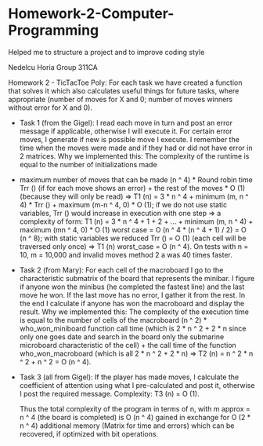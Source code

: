 # Homework-2-Computer-Programming
Helped me to structure a project and to improve coding style

Nedelcu Horia
Group 311CA

Homework 2 - TicTacToe Poly:
   For each task we have created a function that solves it
which also calculates useful things for future tasks,
where appropriate (number of moves for X and 0; number of moves
winners without error for X and 0).

 - Task 1 (from the Gigel):
    I read each move in turn and post an error message if applicable,
otherwise I will execute it. For certain error moves, I generate if new is possible
move I execute. I remember the time when the moves were made and if
they had or did not have error in 2 matrices.
    Why we implemented this:
    The complexity of the runtime is equal to the number of initializations made
+ maximum number of moves that can be made (n ^ 4) * Round robin time Trr () (if for
each move shows an error) + the rest of the moves * O (1) (because they will only be read)
=> T1 (n) = 3 * n ^ 4 + minimum (m, n ^ 4) * Trr () + maximum (m-n ^ 4, 0) * O (1); if we do not use static variables,
Trr () would increase in execution with one step => a complexity of form: T1 (n) =
3 * n ^ 4 + 1 + 2 + ... + minimum (m, n ^ 4) + maximum (mn ^ 4, 0) * O (1) worst case = O (n ^ 4 * (n ^ 4 + 1) / 2) = O (n ^ 8);
with static variables we reduced Trr () = O (1) (each cell will be traversed only once)
=> T1 (n) worst_case = O (n ^ 4). On tests with n = 10, m = 10,000 and invalid moves method 2 a
was 40 times faster.

 - Task 2 (from Mary):
    For each cell of the macroboard I go to the characteristic submatrix
of the board that represents the minibar. I figure if anyone won
the minibus (he completed the fastest line) and the last move he won.
If the last move has no error, I gather it from the rest. In the end I calculate if anyone has
won the macroboard and display the result.
    Why we implemented this:
    The complexity of the execution time is equal to the number of cells of the macroboard (n ^ 2) *
who_won_miniboard function call time (which is 2 * n ^ 2 + 2 * n since only one goes
date and search in the board only the submarine microboard characteristic of the cell) + the call time of the function
who_won_macroboard (which is all 2 * n ^ 2 + 2 * n) => T2 (n) = n ^ 2 * n ^ 2 + n ^ 2 = O (n ^ 4).

 - Task 3 (all from Gigel):
    If the player has made moves, I calculate the coefficient of attention using
what I pre-calculated and post it, otherwise I post the required message.
    Complexity: T3 (n) = O (1).

   Thus the total complexity of the program in terms of n, with m approx = n ^ 4 (the board is completed)
is O (n ^ 4) gained in exchange for O (2 * n ^ 4) additional memory (Matrix for time and errors) which
can be recovered, if optimized with bit operations.
